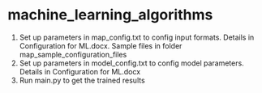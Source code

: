 # machine_learning_algorithms
1. Set up parameters in map_config.txt to config input formats. Details in Configuration for ML.docx. Sample files in folder map_sample_configuration_files
2. Set up parameters in model_config.txt to config model parameters. Details in Configuration for ML.docx
3. Run main.py to get the trained results

